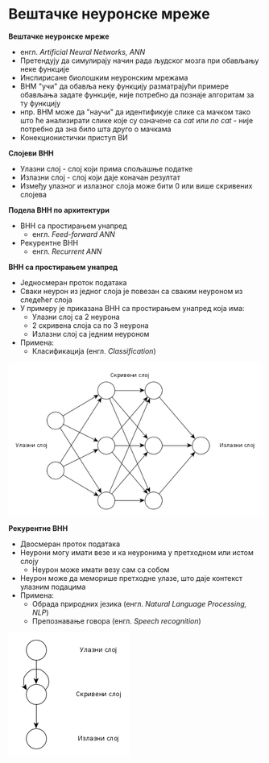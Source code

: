 # Вештачке неуронске мреже

**Вештачке неуронске мреже**

- енгл. *Artificial Neural Networks, ANN*
- Претендују да симулирају начин рада људског мозга при обављању неке функције
- Инспирисане биолошким неуронским мрежама
- ВНМ "учи" да обавља неку функцију разматрајући примере обављања задате функције, није потребно да познаје алгоритам за ту функцију
- нпр. ВНМ може да "научи" да идентификује слике са мачком тако што ће анализирати слике које су означене са *cat* или *no cat* - није потребно да зна било шта друго о мачкама
- Конекционистички приступ ВИ

**Слојеви ВНН**

- Улазни слој - слој који прима спољашње податке
- Излазни слој - слој који даје коначан резултат
- Између улазног и излазног слоја може бити 0 или више скривених слојева

**Подела ВНН по архитектури**

- ВНН са простирањем унапред
	- енгл. *Feed-forward ANN*
- Рекурентне ВНН
	- енгл. *Recurrent ANN*

**ВНН са простирањем унапред**

- Једносмеран проток података
- Сваки неурон из једног слоја је повезан са сваким неуроном из следећег слоја
- У примеру је приказана ВНН са простирањем унапред која има:
	- Улазни слој са 2 неурона
	- 2 скривена слоја са по 3 неурона
	- Излазни слој са једним неуроном
- Примена:
	- Класификација (енгл. *Classification*)

![ВНН са простирањем унапред](../../../assets/feedforward_neural_network.png)

**Рекурентне ВНН**

- Двосмеран проток података
- Неурони могу имати везе и ка неуронима у претходном или истом слоју
	- Неурон може имати везу сам са собом
- Неурон може да меморише претходне улазе, што даје контекст улазним подацима
- Примена:
	- Обрада природних језика (енгл. *Natural Language Processing, NLP*)
	- Препознавање говора (енгл. *Speech recognition*)

![Рекурентне ВНН](../../../assets/recurrent_neural_network.png)
